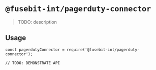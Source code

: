 # `@fusebit-int/pagerduty-connector`

> TODO: description

## Usage

```
const pagerdutyConnector = require('@fusebit-int/pagerduty-connector');

// TODO: DEMONSTRATE API
```
